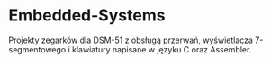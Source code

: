 # Embedded-Systems

Projekty zegarków dla DSM-51 z obsługą przerwań, wyświetlacza 7-segmentowego i klawiatury napisane w języku C oraz Assembler.

